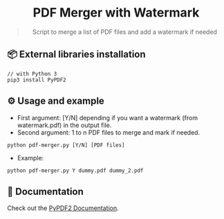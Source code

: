 <div align="center">
  <h1>PDF Merger with Watermark</h1>
  <blockquote>Script to merge a list of PDF files and add a watermark if needed</blockquote>
</div>

## 📦 External libraries installation

```
// with Python 3
pip3 install PyPDF2
```

## ⚙️ Usage and example

- First argument: [Y/N] depending if you want a watermark (from watermark.pdf) in the output file.
- Second argument: 1 to n PDF files to merge and mark if needed.

```
python pdf-merger.py [Y/N] [PDF files]
```

- Example:

```
python pdf-merger.py Y dummy.pdf dummy_2.pdf
```

## 📜 Documentation

Check out the [PyPDF2 Documentation](https://pythonhosted.org/PyPDF2/).
